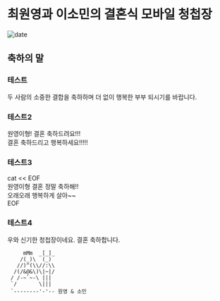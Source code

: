# 최원영과 이소민의 결혼식 모바일 청첩장
![date](https://img.shields.io/date/1558189800.svg?style=for-the-badge)

## 축하의 말

### 테스트

두 사람의 소중한 결합을 축하하며 더 없이 행복한 부부 되시기를 바랍니다. 

### 테스트2
<html>
    <head>
        <style type="text/css">
          .celebrtion {color: blue;}
        </style>
    </head>
    <body>
        <div class="celebration">원영이형! 결혼 축하드려요!!!</div>
        <div class="text">
            결혼 축하드리고 행복하세요!!!!!
        </div>
    </body>
</html>

### 테스트3
cat << EOF\
원영이형 결혼 정말 축하해!!\
오래오래 행복하게 살아~~\
EOF

### 테스트4
우와 신기한 청첩장이네요. 결혼 축하합니다.

         mMm  _[_]_
        /(_)\  (_)
       //)^(\\//:\\
      /(/&@&\)\|~|/
     / /-~`~-\ |||
     `/       \|||
     `--------'-'-- 원영 & 소민
